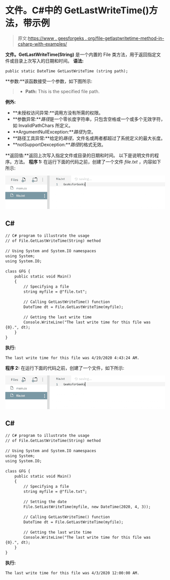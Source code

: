 # 文件。C#中的 GetLastWriteTime()方法，带示例

> 原文:[https://www . geesforgeks . org/file-getlastwritetime-method-in-csharp-with-examples/](https://www.geeksforgeeks.org/file-getlastwritetime-method-in-csharp-with-examples/)

**文件。GetLastWriteTime(String)** 是一个内置的 File 类方法，用于返回指定文件或目录上次写入的日期和时间。
**语法:**

```
public static DateTime GetLastWriteTime (string path);
```

**参数:**该函数接受一个参数，如下图所示:

> *   **Path:** This is the specified file path.

**例外:**

*   **未授权访问异常:**调用方没有所需的权限。
*   **参数异常:***路径*是一个零长度字符串，只包含空格或一个或多个无效字符，如 InvalidPathChars 所定义。
*   **ArgumentNullException:***路径*为空。
*   **路径工具异常:**给定的*路径*，文件名或两者都超过了系统定义的最大长度。
*   **notSupportDexception:***路径*的格式无效。

**返回值:**返回上次写入指定文件或目录的日期和时间。
以下是说明文件的程序。方法。
**程序 1:** 在运行下面的代码之前，创建了一个文件 *file.txt* ，内容如下所示:

![file.txt](img/e30364ee2029737d20ae9f2d8b5c234a.png)

## C#

```
// C# program to illustrate the usage
// of File.GetLastWriteTime(String) method

// Using System and System.IO namespaces
using System;
using System.IO;

class GFG {
    public static void Main()
    {
        // Specifying a file
        string myfile = @"file.txt";

        // Calling GetLastWriteTime() function
        DateTime dt = File.GetLastWriteTime(myfile);

        // Getting the last write time
        Console.WriteLine("The last write time for this file was {0}.", dt);
    }
}
```

**执行:**

```
The last write time for this file was 4/19/2020 4:43:24 AM.
```

**程序 2:** 在运行下面的代码之前，创建了一个文件，如下所示:

![file.txt](img/e30364ee2029737d20ae9f2d8b5c234a.png)

## C#

```
// C# program to illustrate the usage
// of File.GetLastWriteTime(String) method

// Using System and System.IO namespaces
using System;
using System.IO;

class GFG {
    public static void Main()
    {
        // Specifying a file
        string myfile = @"file.txt";

        // Setting the date
        File.SetLastWriteTime(myfile, new DateTime(2020, 4, 3));

        // Calling GetLastWriteTime() function
        DateTime dt = File.GetLastWriteTime(myfile);

        // Getting the last write time
        Console.WriteLine("The last write time for this file was {0}.", dt);
    }
}
```

**执行:**

```
The last write time for this file was 4/3/2020 12:00:00 AM.
```